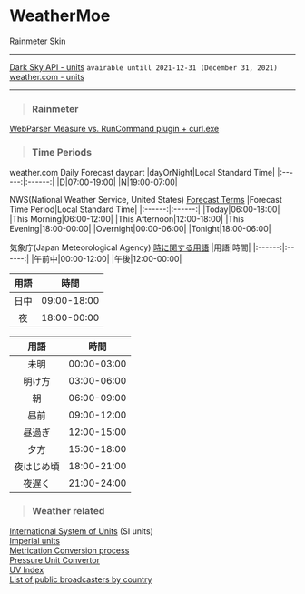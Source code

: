 # WeatherMoe
Rainmeter Skin
***
[Dark Sky API - units](DarkSkyAPI.units.md) `avairable untill 2021-12-31 (December 31, 2021)`  
[weather.com - units](Weather.com.units.md)
***
>### Rainmeter
[WebParser Measure vs. RunCommand plugin + curl.exe](WebParser_cURL.md)
>### Time Periods
weather.com Daily Forecast daypart
|dayOrNight|Local Standard Time|
|:------:|:------:|
|D|07:00-19:00|
|N|19:00-07:00|

NWS(National Weather Service, United States) [Forecast Terms](https://www.weather.gov/bgm/forecast_terms)
|Forecast Time Period|Local Standard Time|
|:------:|:------:|
|Today|06:00-18:00|
|This Morning|06:00-12:00|
|This Afternoon|12:00-18:00|
|This Evening|18:00-00:00|
|Overnight|00:00-06:00|
|Tonight|18:00-06:00|

気象庁(Japan Meteorological Agency)  [時に関する用語](https://www.jma.go.jp/jma/kishou/know/yougo_hp/toki.html)
|用語|時間|
|:------:|:------:|
|午前中|00:00-12:00|
|午後|12:00-00:00|

|用語|時間|
|:------:|:------:|
|日中|09:00-18:00|
|夜|18:00-00:00|

|用語|時間|
|:------:|:------:|
|未明|00:00-03:00|
|明け方|03:00-06:00|
|朝|06:00-09:00|
|昼前|09:00-12:00|
|昼過ぎ|12:00-15:00|
|夕方|15:00-18:00|
|夜はじめ頃|18:00-21:00|
|夜遅く|21:00-24:00|

>### Weather related
[International System of Units](https://en.wikipedia.org/wiki/International_System_of_Units) (SI units)  
[Imperial units](https://en.wikipedia.org/wiki/Imperial_units)  
[Metrication Conversion process](https://en.wikipedia.org/wiki/Metrication#Conversion_process)  
[Pressure Unit Convertor](https://www.weather.gov/epz/wxcalc_pressureconvert)  
[UV Index](https://en.wikipedia.org/wiki/Ultraviolet_index)  
[List of public broadcasters by country](https://en.wikipedia.org/wiki/List_of_public_broadcasters_by_country)  

